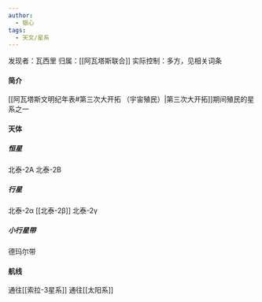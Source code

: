 ```yaml
---
author:
  - 银心
tags:
  - 天文/星系
---
```

发现者：瓦西里
归属：[[阿瓦塔斯联合]]
实际控制：多方，见相关词条
#### 简介
[[阿瓦塔斯文明纪年表#第三次大开拓 （宇宙殖民）|第三次大开拓]]期间殖民的星系之一
#### 天体
##### 恒星
北泰-2A
北泰-2B

##### 行星
北泰-2α
[[北泰-2β]]
北泰-2γ
##### 小行星带
德玛尔带

#### 航线
通往[[索拉-3星系]]
通往[[太阳系]]